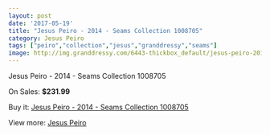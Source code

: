 ```yaml
---
layout: post
date: '2017-05-19'
title: "Jesus Peiro - 2014 - Seams Collection 1008705"
category: Jesus Peiro
tags: ["peiro","collection","jesus","granddressy","seams"]
image: http://img.granddressy.com/6443-thickbox_default/jesus-peiro-2014-seams-collection-1008705.jpg
---
```

Jesus Peiro - 2014 - Seams Collection 1008705

On Sales: **$231.99**
<a href="https://www.granddressy.com/en/jesus-peiro/5736-jesus-peiro-2014-seams-collection-1008705.html"><amp-img layout="responsive" width="600" height="600" src="//img.granddressy.com/6443-thickbox_default/jesus-peiro-2014-seams-collection-1008705.jpg" alt="Jesus Peiro - 2014 - Seams Collection 1008705 0" /></a>

Buy it: [Jesus Peiro - 2014 - Seams Collection 1008705](https://www.granddressy.com/en/jesus-peiro/5736-jesus-peiro-2014-seams-collection-1008705.html "Jesus Peiro - 2014 - Seams Collection 1008705")

View more: [Jesus Peiro](https://www.granddressy.com/en/76-jesus-peiro "Jesus Peiro")